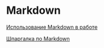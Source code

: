 # Markdown

[Использование Markdown в работе](./Markdown.md)

[Шпаргалка по Markdown](./arkdown-Cheatsheet-ru.md)